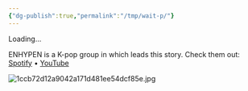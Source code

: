 ```yaml
---
{"dg-publish":true,"permalink":"/tmp/wait-p/"}
---
```



Loading...

ENHYPEN is a K-pop group in which leads this story. 
Check them out:
[Spotify](https://open.spotify.com/artist/5t5FqBwTcgKTaWmfEbwQY9?si=Z5WvcRiRRyGSlPOpt6hgJg) • [YouTube](https://youtube.com/@enhypenofficial?si=2biUjp3NN3Gsmktz)


<script>
document.addEventListener('DOMContentLoaded', (event) => {
    // Delay in milliseconds
    const delay = 30000; // 30 seconds

// Create a progress bar container
    const progressBarContainer = document.createElement('div');
    progressBarContainer.style.width = '100%';
    progressBarContainer.style.height = '20px';
    progressBarContainer.style.backgroundColor = '#ccc';
    progressBarContainer.style.marginTop = '10px';
    
    // Create the progress bar
    const progressBar = document.createElement('div');
    progressBar.style.width = '0%';
    progressBar.style.height = '100%';
    progressBar.style.backgroundColor = '#4caf50';
    
    // Append progress bar to the container
    progressBarContainer.appendChild(progressBar);
    document.body.appendChild(progressBarContainer);
    
    // Set the progress interval
    const interval = 1000; // Update every second
    let elapsedTime = 0;
    
    const progressInterval = setInterval(() => {
        elapsedTime += interval;
        const progressPercentage = (elapsedTime / delay) * 100;
        progressBar.style.width = progressPercentage + '%';
        
        if (elapsedTime >= delay) {
            clearInterval(progressInterval);
            window.location.href = 'https://yhmah.vercel.app/prologue'; // Change to your desired URL
        }
    }, interval);
});
</script>

![1ccb72d12a9042a171d481ee54dcf85e.jpg](/img/user/a%20storage/1ccb72d12a9042a171d481ee54dcf85e.jpg)